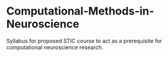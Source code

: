 # Computational-Methods-in-Neuroscience
Syllabus for proposed STIC course to act as a prerequisite for computational neuroscience research. 
